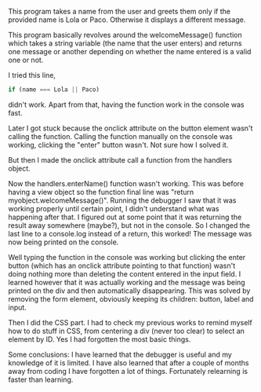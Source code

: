 
This program takes a name from the user and greets them only if the provided name is Lola or Paco. Otherwise it displays a different message.

This program basically revolves around the welcomeMessage() function which takes a string variable (the name that the user enters) and returns one message or another depending on whether the name entered is a valid one or not.

I tried this line,
```javascript
if (name === Lola || Paco) 
```
didn't work. Apart from that, having the function work in the console was fast.

Later I got stuck because the onclick attribute on the button element wasn't calling the function. Calling the function manually on the console was working, clicking the "enter" button wasn't. Not sure how I solved it.

But then I made the onclick attribute call a function from the handlers object.

Now the handlers.enterName() function wasn't working. This was before having a view object so the function final line was "return myobject.welcomeMessage()". Running the debugger I saw that it was working properly until certain point, I didn't understand what was happening after that. I figured out at some point that it was returning the result away somewhere (maybe?), but not in the console. So I changed the last line to a console.log instead of a return, this worked! The message was now being printed on the console.

Well typing the function in the console was working but clicking the enter button (which has an onclick attribute pointing to that function) wasn't doing nothing more than deleting the content entered in the input field. I learned however that it was actually working and the message was being printed on the div and then automatically disappearing. This was solved by removing the form element, obviously keeping its children: button, label and input.

Then I did the CSS part. I had to check my previous works to remind myself how to do stuff in CSS, from centering a div (never too clear) to select an element by ID. Yes I had forgotten the most basic things.

Some conclusions: I have learned that the debugger is useful and my knowledge of it is limited. I have also learned that after a couple of months away from coding I have forgotten a lot of things. Fortunately relearning is faster than learning.